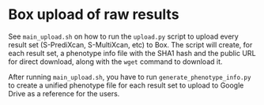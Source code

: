# Box upload of raw results

See `main_upload.sh` on how to run the `upload.py` script to upload every result set (S-PrediXcan, S-MultiXcan, etc) to Box.
The script will create, for each result set, a phenotype info file with the SHA1 hash and the public URL for direct download, along with the
`wget` command to download it.

After running `main_upload.sh`, you have to run `generate_phenotype_info.py` to create a unified phenotype file
for each result set to upload to Google Drive as a reference for the users.
